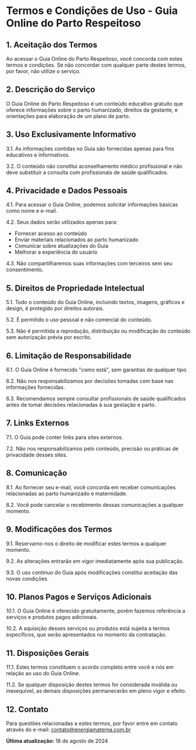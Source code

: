 
# Termos e Condições de Uso - Guia Online do Parto Respeitoso

## 1. Aceitação dos Termos

Ao acessar o Guia Online do Parto Respeitoso, você concorda com estes termos e condições. Se não concordar com qualquer parte destes termos, por favor, não utilize o serviço.

## 2. Descrição do Serviço

O Guia Online do Parto Respeitoso é um conteúdo educativo gratuito que oferece informações sobre o parto humanizado, direitos da gestante, e orientações para elaboração de um plano de parto.

## 3. Uso Exclusivamente Informativo

3.1. As informações contidas no Guia são fornecidas apenas para fins educativos e informativos.

3.2. O conteúdo não constitui aconselhamento médico profissional e não deve substituir a consulta com profissionais de saúde qualificados.

## 4. Privacidade e Dados Pessoais

4.1. Para acessar o Guia Online, podemos solicitar informações básicas como nome e e-mail.

4.2. Seus dados serão utilizados apenas para:
- Fornecer acesso ao conteúdo
- Enviar materiais relacionados ao parto humanizado
- Comunicar sobre atualizações do Guia
- Melhorar a experiência do usuário

4.3. Não compartilharemos suas informações com terceiros sem seu consentimento.

## 5. Direitos de Propriedade Intelectual

5.1. Todo o conteúdo do Guia Online, incluindo textos, imagens, gráficos e design, é protegido por direitos autorais.

5.2. É permitido o uso pessoal e não comercial do conteúdo.

5.3. Não é permitida a reprodução, distribuição ou modificação do conteúdo sem autorização prévia por escrito.

## 6. Limitação de Responsabilidade

6.1. O Guia Online é fornecido "como está", sem garantias de qualquer tipo.

6.2. Não nos responsabilizamos por decisões tomadas com base nas informações fornecidas.

6.3. Recomendamos sempre consultar profissionais de saúde qualificados antes de tomar decisões relacionadas à sua gestação e parto.

## 7. Links Externos

7.1. O Guia pode conter links para sites externos.

7.2. Não nos responsabilizamos pelo conteúdo, precisão ou práticas de privacidade desses sites.

## 8. Comunicação

8.1. Ao fornecer seu e-mail, você concorda em receber comunicações relacionadas ao parto humanizado e maternidade.

8.2. Você pode cancelar o recebimento dessas comunicações a qualquer momento.

## 9. Modificações dos Termos

9.1. Reservamo-nos o direito de modificar estes termos a qualquer momento.

9.2. As alterações entrarão em vigor imediatamente após sua publicação.

9.3. O uso contínuo do Guia após modificações constitui aceitação das novas condições.

## 10. Planos Pagos e Serviços Adicionais

10.1. O Guia Online é oferecido gratuitamente, porém fazemos referência a serviços e produtos pagos adicionais.

10.2. A aquisição desses serviços ou produtos está sujeita a termos específicos, que serão apresentados no momento da contratação.

## 11. Disposições Gerais

11.1. Estes termos constituem o acordo completo entre você e nós em relação ao uso do Guia Online.

11.2. Se qualquer disposição destes termos for considerada inválida ou inexequível, as demais disposições permanecerão em pleno vigor e efeito.

## 12. Contato

Para questões relacionadas a estes termos, por favor entre em contato através do e-mail: contato@energiamaterna.com.br

**Última atualização:** 18 de agosto de 2024
